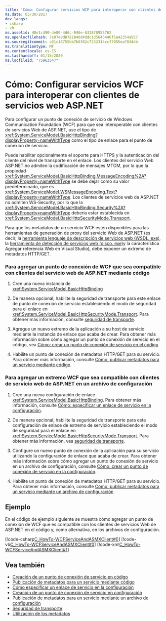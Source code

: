 ```yaml
---
title: 'Cómo: Configurar servicios WCF para interoperar con clientes de servicios web ASP.NET'
ms.date: 03/30/2017
dev_langs:
- csharp
- vb
ms.assetid: 48e1cd90-de80-4d6c-846e-631878955762
ms.openlocfilehash: 7e07e8d8781040d4ddc1d5643446f5a42354a557
ms.sourcegitcommit: c01c18755bb7b0f82c7232314ccf7955ea7834db
ms.translationtype: MT
ms.contentlocale: es-ES
ms.lasthandoff: 01/15/2020
ms.locfileid: "75963547"
---
```

# <a name="how-to-configure-wcf-service-to-interoperate-with-aspnet-web-service-clients"></a>Cómo: Configurar servicios WCF para interoperar con clientes de servicios web ASP.NET
Para configurar un punto de conexión de servicio de Windows Communication Foundation (WCF) para que sea interoperable con clientes de servicios Web de ASP.NET, use el tipo de <xref:System.ServiceModel.BasicHttpBinding?displayProperty=nameWithType> como el tipo de enlace para el punto de conexión de servicio.  
  
 Puede habilitar opcionalmente el soporte para HTTPS y la autenticación del cliente del nivel de transporte en el enlace. Los clientes del servicio Web ASP.NET no admiten la codificación de mensajes MTOM, por lo que la propiedad <xref:System.ServiceModel.BasicHttpBinding.MessageEncoding%2A?displayProperty=nameWithType> se debe dejar como su valor predeterminado, que es <xref:System.ServiceModel.WSMessageEncoding.Text?displayProperty=nameWithType>. Los clientes de servicios web de ASP.NET no admiten WS-Security, por lo que la <xref:System.ServiceModel.BasicHttpBinding.Security%2A?displayProperty=nameWithType> debería estar establecida en <xref:System.ServiceModel.BasicHttpSecurityMode.Transport>.  
  
 Para que los metadatos de un servicio WCF estén disponibles para las herramientas de generación de proxy del servicio Web de ASP.NET (es decir, la [herramienta lenguaje de descripción de servicios web (WSDL. exe)](https://docs.microsoft.com/previous-versions/dotnet/netframework-4.0/7h3ystb6(v%3dvs.100)), la [herramienta de detección de servicios web (disco. exe)](https://docs.microsoft.com/previous-versions/dotnet/netframework-4.0/cy2a3ybs(v=vs.100))y la característica Agregar referencia Web en Visual Studio), debe exponer un extremo de metadatos HTTP/GET.  
  
### <a name="to-add-a-wcf-endpoint-that-is-compatible-with-aspnet-web-service-clients-in-code"></a>Para agregar un punto de conexión de WCF que sea compatible con clientes del servicio web de ASP.NET mediante código  
  
1. Cree una nueva instancia de <xref:System.ServiceModel.BasicHttpBinding>  
  
2. De manera opcional, habilite la seguridad de transporte para este enlace de punto de conexión de servicio estableciendo el modo de seguridad para el enlace en <xref:System.ServiceModel.BasicHttpSecurityMode.Transport>. Para obtener más información, consulte [seguridad de transporte](../../../../docs/framework/wcf/feature-details/transport-security.md).  
  
3. Agregue un nuevo extremo de la aplicación a su host de servicio mediante la instancia de enlace que acaba de crear. Para obtener más información sobre cómo agregar un punto de conexión de servicio en el código, vea [Cómo: crear un punto de conexión de servicio en el código](../../../../docs/framework/wcf/feature-details/how-to-create-a-service-endpoint-in-code.md).  
  
4. Habilite un punto de conexión de metadatos HTTP/GET para su servicio. Para obtener más información, consulte [Cómo: publicar metadatos para un servicio mediante código](../../../../docs/framework/wcf/feature-details/how-to-publish-metadata-for-a-service-using-code.md).  
  
### <a name="to-add-a-wcf-endpoint-that-is-compatible-with-aspnet-web-service-clients-in-a-configuration-file"></a>Para agregar un extremo WCF que sea compatible con clientes de servicio web de ASP.NET en un archivo de configuración  
  
1. Cree una nueva configuración de enlace <xref:System.ServiceModel.BasicHttpBinding>. Para obtener más información, consulte [Cómo: especificar un enlace de servicio en la configuración](../../../../docs/framework/wcf/how-to-specify-a-service-binding-in-configuration.md).  
  
2. De manera opcional, habilite la seguridad de transporte para esta configuración de enlace de extremo de servicio estableciendo el modo de seguridad para el enlace en <xref:System.ServiceModel.BasicHttpSecurityMode.Transport>. Para obtener más información, vea [seguridad de transporte](../../../../docs/framework/wcf/feature-details/transport-security.md).  
  
3. Configure un nuevo punto de conexión de la aplicación para su servicio utilizando la configuración de enlace que acaba de crear. Para obtener más información sobre cómo agregar un punto de conexión de servicio en un archivo de configuración, consulte [Cómo: crear un punto de conexión de servicio en la configuración](../../../../docs/framework/wcf/feature-details/how-to-create-a-service-endpoint-in-configuration.md).  
  
4. Habilite un punto de conexión de metadatos HTTP/GET para su servicio. Para obtener más información, consulte [Cómo: publicar metadatos para un servicio mediante un archivo de configuración](../../../../docs/framework/wcf/feature-details/how-to-publish-metadata-for-a-service-using-a-configuration-file.md).  
  
## <a name="example"></a>Ejemplo  
 En el código de ejemplo siguiente se muestra cómo agregar un punto de conexión de WCF que es compatible con los clientes de servicios Web de ASP.NET en el código y, como alternativa, en los archivos de configuración.  
  
 [!code-csharp[C_HowTo-WCFServiceAndASMXClient#0](../../../../samples/snippets/csharp/VS_Snippets_CFX/c_howto-wcfserviceandasmxclient/cs/program.cs#0)] 
 [!code-vb[C_HowTo-WCFServiceAndASMXClient#0](../../../../samples/snippets/visualbasic/VS_Snippets_CFX/c_howto-wcfserviceandasmxclient/vb/program.vb#0)] 
 [!code-xml[C_HowTo-WCFServiceAndASMXClient#1](../../../../samples/snippets/csharp/VS_Snippets_CFX/c_howto-wcfserviceandasmxclient/common/app.config#1)]     
  
## <a name="see-also"></a>Vea también

- [Creación de un punto de conexión de servicio en código](../../../../docs/framework/wcf/feature-details/how-to-create-a-service-endpoint-in-code.md)
- [Publicación de metadatos para un servicio mediante código](../../../../docs/framework/wcf/feature-details/how-to-publish-metadata-for-a-service-using-code.md)
- [Cómo especificar un enlace de servicio en la configuración](../../../../docs/framework/wcf/how-to-specify-a-service-binding-in-configuration.md)
- [Creación de un punto de conexión de servicio en configuración](../../../../docs/framework/wcf/feature-details/how-to-create-a-service-endpoint-in-configuration.md)
- [Publicación de metadatos para un servicio mediante un archivo de configuración](../../../../docs/framework/wcf/feature-details/how-to-publish-metadata-for-a-service-using-a-configuration-file.md)
- [Seguridad de transporte](../../../../docs/framework/wcf/feature-details/transport-security.md)
- [Utilización de los metadatos](../../../../docs/framework/wcf/feature-details/using-metadata.md)
